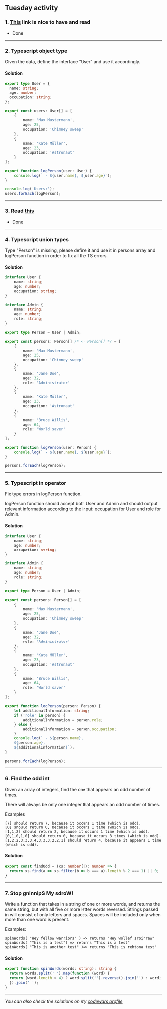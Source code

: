 ## Tuesday activity

### 1. [This](https://www.typescriptlang.org/docs/handbook/intro.html) link is nice to have and read
- Done

---------
### 2. Typescript object type
Given the data, define the interface "User" and use it accordingly.

#### Solution
```typescript
export type User = {
  name: string;
  age: number;
  occupation: string;
};

export const users: User[] = [
    {
        name: 'Max Mustermann',
        age: 25,
        occupation: 'Chimney sweep'
    },
    {
        name: 'Kate Müller',
        age: 23,
        occupation: 'Astronaut'
    }
];

export function logPerson(user: User) {
    console.log(` - ${user.name}, ${user.age}`);
}

console.log('Users:');
users.forEach(logPerson);
```
--------

### 3. Read [this](https://blog.logrocket.com/types-vs-interfaces-in-typescript/)
- Done

----------

### 4. Typescript union types
Type "Person" is missing, please define it and use it in persons array and logPerson function in order to fix all the TS errors.

#### Solution
```typescript
interface User {
    name: string;
    age: number;
    occupation: string;
}

interface Admin {
    name: string;
    age: number;
    role: string;
}

export type Person = User | Admin;

export const persons: Person[] /* <- Person[] */ = [
    {
        name: 'Max Mustermann',
        age: 25,
        occupation: 'Chimney sweep'
    },
    {
        name: 'Jane Doe',
        age: 32,
        role: 'Administrator'
    },
    {
        name: 'Kate Müller',
        age: 23,
        occupation: 'Astronaut'
    },
    {
        name: 'Bruce Willis',
        age: 64,
        role: 'World saver'
    }
];

export function logPerson(user: Person) {
    console.log(` - ${user.name}, ${user.age}`);
}

persons.forEach(logPerson);

```
-------

### 5. Typescript in operator
Fix type errors in logPerson function.

logPerson function should accept both User and Admin and should output relevant information according to the input: occupation for User and role for Admin.

#### Solution
```typescript
interface User {
    name: string;
    age: number;
    occupation: string;
}

interface Admin {
    name: string;
    age: number;
    role: string;
}

export type Person = User | Admin;

export const persons: Person[] = [
    {
        name: 'Max Mustermann',
        age: 25,
        occupation: 'Chimney sweep'
    },
    {
        name: 'Jane Doe',
        age: 32,
        role: 'Administrator'
    },
    {
        name: 'Kate Müller',
        age: 23,
        occupation: 'Astronaut'
    },
    {
        name: 'Bruce Willis',
        age: 64,
        role: 'World saver'
    }
];

export function logPerson(person: Person) {
    let additionalInformation: string;
    if ('role' in person) {
        additionalInformation = person.role;
    } else {
        additionalInformation = person.occupation;
    }
    console.log(` - ${person.name}, 
    ${person.age}, 
    ${additionalInformation}`);
}

persons.forEach(logPerson);
```
-------

### 6. Find the odd int
Given an array of integers, find the one that appears an odd number of times.

There will always be only one integer that appears an odd number of times.

Examples
```
[7] should return 7, because it occurs 1 time (which is odd).
[0] should return 0, because it occurs 1 time (which is odd).
[1,1,2] should return 2, because it occurs 1 time (which is odd).
[0,1,0,1,0] should return 0, because it occurs 3 times (which is odd).
[1,2,2,3,3,3,4,3,3,3,2,2,1] should return 4, because it appears 1 time (which is odd).
```

#### Solution
```typescript
export const findOdd = (xs: number[]): number => {
  return xs.find(a => xs.filter(b => b === a).length % 2 === 1) || 0;
}
```
-------

### 7. Stop gninnipS My sdroW!
Write a function that takes in a string of one or more words, and returns the same string, but with all five or more letter words reversed. Strings passed in will consist of only letters and spaces. Spaces will be included only when more than one word is present.

Examples: 
```
spinWords( "Hey fellow warriors" ) => returns "Hey wollef sroirraw"
spinWords( "This is a test") => returns "This is a test" 
spinWords( "This is another test" )=> returns "This is rehtona test"
```
#### Solution
```typescript
export function spinWords(words: string): string {
  return words.split(' ').map(function (word) {
  return (word.length > 4) ? word.split('').reverse().join('') : word;
  }).join(' ');
}
```
-------

*You can also check the solutions on my [codewars profile](https://www.codewars.com/users/Erokk15/completed_solutions)*

